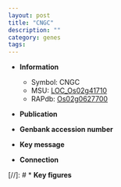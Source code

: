 ```yaml
---
layout: post
title: "CNGC"
description: ""
category: genes
tags: 
---
```


* **Information**  
    + Symbol: CNGC  
    + MSU: [LOC_Os02g41710](http://rice.uga.edu/cgi-bin/ORF_infopage.cgi?orf=LOC_Os02g41710)  
    + RAPdb: [Os02g0627700](http://rapdb.dna.affrc.go.jp/viewer/gbrowse_details/irgsp1?name=Os02g0627700)  

* **Publication**  

* **Genbank accession number**  

* **Key message**  

* **Connection**  

[//]: # * **Key figures**  


